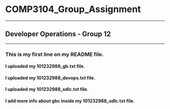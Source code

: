 # COMP3104_Group_Assignment

---

## Developer Operations - Group 12

---

### This is my first line on my README file.

#### I uploaded my 101232988_gb.txt file.

#### I uploaded my 101232988_devops.txt file.

#### I uploaded my 101232988_sdlc.txt file.

#### I add more info about gbc inside my 101232988_sdlc.txt file.
